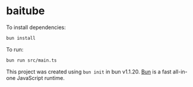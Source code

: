 # baitube

To install dependencies:

```bash
bun install
```

To run:

```bash
bun run src/main.ts
```

This project was created using `bun init` in bun v1.1.20. [Bun](https://bun.sh) is a fast all-in-one JavaScript runtime.
